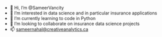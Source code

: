 - 👋 Hi, I’m @SameerVancity
- 👀 I’m interested in data science and in particular insurance applications
- 🌱 I’m currently learning to code in Python
- 💞️ I’m looking to collaborate on insurance data science projects
- 📫 sameernahal@creativeanalytics.ca

<!---
SameerVancity/SameerVancity is a ✨ special ✨ repository because its `README.md` (this file) appears on your GitHub profile.
You can click the Preview link to take a look at your changes.
--->
